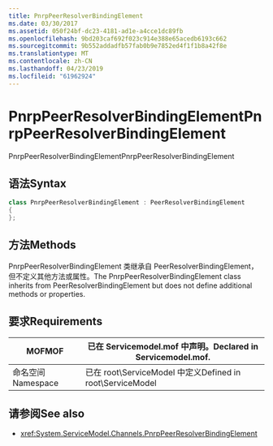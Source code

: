 ```yaml
---
title: PnrpPeerResolverBindingElement
ms.date: 03/30/2017
ms.assetid: 050f24bf-dc23-4181-ad1e-a4cce1dc89fb
ms.openlocfilehash: 9bd203caf692f023c914e388e65acedb6193c662
ms.sourcegitcommit: 9b552addadfb57fab0b9e7852ed4f1f1b8a42f8e
ms.translationtype: MT
ms.contentlocale: zh-CN
ms.lasthandoff: 04/23/2019
ms.locfileid: "61962924"
---
```

# <a name="pnrppeerresolverbindingelement"></a><span data-ttu-id="53032-102">PnrpPeerResolverBindingElement</span><span class="sxs-lookup"><span data-stu-id="53032-102">PnrpPeerResolverBindingElement</span></span>

<span data-ttu-id="53032-103">PnrpPeerResolverBindingElement</span><span class="sxs-lookup"><span data-stu-id="53032-103">PnrpPeerResolverBindingElement</span></span>

## <a name="syntax"></a><span data-ttu-id="53032-104">语法</span><span class="sxs-lookup"><span data-stu-id="53032-104">Syntax</span></span>

```csharp
class PnrpPeerResolverBindingElement : PeerResolverBindingElement
{
};
```

## <a name="methods"></a><span data-ttu-id="53032-105">方法</span><span class="sxs-lookup"><span data-stu-id="53032-105">Methods</span></span>

<span data-ttu-id="53032-106">PnrpPeerResolverBindingElement 类继承自 PeerResolverBindingElement，但不定义其他方法或属性。</span><span class="sxs-lookup"><span data-stu-id="53032-106">The PnrpPeerResolverBindingElement class inherits from PeerResolverBindingElement but does not define additional methods or properties.</span></span>

## <a name="requirements"></a><span data-ttu-id="53032-107">要求</span><span class="sxs-lookup"><span data-stu-id="53032-107">Requirements</span></span>

|<span data-ttu-id="53032-108">MOF</span><span class="sxs-lookup"><span data-stu-id="53032-108">MOF</span></span>|<span data-ttu-id="53032-109">已在 Servicemodel.mof 中声明。</span><span class="sxs-lookup"><span data-stu-id="53032-109">Declared in Servicemodel.mof.</span></span>|
|---------|-----------------------------------|
|<span data-ttu-id="53032-110">命名空间</span><span class="sxs-lookup"><span data-stu-id="53032-110">Namespace</span></span>|<span data-ttu-id="53032-111">已在 root\ServiceModel 中定义</span><span class="sxs-lookup"><span data-stu-id="53032-111">Defined in root\ServiceModel</span></span>|

## <a name="see-also"></a><span data-ttu-id="53032-112">请参阅</span><span class="sxs-lookup"><span data-stu-id="53032-112">See also</span></span>

- <xref:System.ServiceModel.Channels.PnrpPeerResolverBindingElement>
